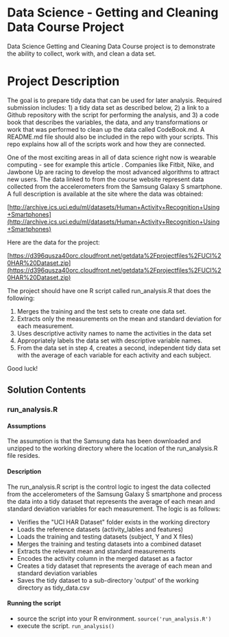 # Data Science - Getting and Cleaning Data Course Project
Data Science Getting and Cleaning Data Course project is to demonstrate the ability to collect, work with, and clean a data set.

# Project Description
The goal is to prepare tidy data that can be used for later analysis. Required submission includes: 1) a tidy data set as described below, 2) a link to a Github repository with the script for performing the analysis, and 3) a code book that describes the variables, the data, and any transformations or work that was performed to clean up the data called CodeBook.md. A README.md file should also be included in the repo with your scripts. This repo explains how all of the scripts work and how they are connected.

One of the most exciting areas in all of data science right now is wearable computing - see for example this article . Companies like Fitbit, Nike, and Jawbone Up are racing to develop the most advanced algorithms to attract new users. The data linked to from the course website represent data collected from the accelerometers from the Samsung Galaxy S smartphone. A full description is available at the site where the data was obtained:

[http://archive.ics.uci.edu/ml/datasets/Human+Activity+Recognition+Using+Smartphones](http://archive.ics.uci.edu/ml/datasets/Human+Activity+Recognition+Using+Smartphones)

Here are the data for the project:

[https://d396qusza40orc.cloudfront.net/getdata%2Fprojectfiles%2FUCI%20HAR%20Dataset.zip](https://d396qusza40orc.cloudfront.net/getdata%2Fprojectfiles%2FUCI%20HAR%20Dataset.zip)

The project should have one R script called run_analysis.R that does the following:

1. Merges the training and the test sets to create one data set.
2. Extracts only the measurements on the mean and standard deviation for each measurement.
3. Uses descriptive activity names to name the activities in the data set
4. Appropriately labels the data set with descriptive variable names.
5. From the data set in step 4, creates a second, independent tidy data set with the average of each variable for each activity and each subject.

Good luck!

## Solution Contents
### run_analysis.R
#### Assumptions
The assumption is that the Samsung data has been downloaded and unzipped to the working directory where the location of the run_analysis.R file resides.  
#### Description
The run_analysis.R script is the control logic to ingest the data collected from the accelerometers of the Samsung Galaxy S smartphone and process the data into a tidy dataset that represents the average of each mean and standard deviation variables for each measurement. The logic is as follows:

* Verifies the "UCI HAR Dataset" folder exists in the working directory
* Loads the reference datasets (activity_lables and features)
* Loads the training and testing datasets (subject, Y and X files)
* Merges the training and testing datasets into a combined dataset
* Extracts the relevant mean and standard measurements
* Encodes the activity column in the merged dataset as a factor
* Creates a tidy dataset that represents the average of each mean and standard deviation variables
* Saves the tidy dataset to a sub-directory 'output' of the working directory as tidy_data.csv

#### Running the script
* source the script into your R environment. `source('run_analysis.R')`
* execute the script. `run_analysis()`

